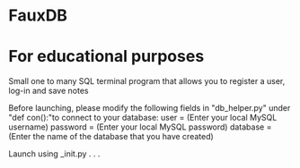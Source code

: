 # FauxDB
# For educational purposes

Small one to many SQL terminal program that allows you to register a user, log-in and save notes

Before launching, please modify the following fields in "db_helper.py" under "def con():"to connect to your database:
user = (Enter your local MySQL username)
password = (Enter your local MySQL password)
database = (Enter the name of the database that you have created)

Launch using _init.py . . .
